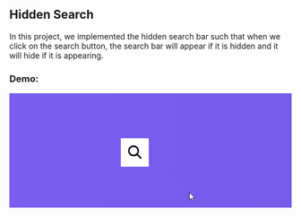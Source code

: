## Hidden Search

In this project, we implemented the hidden search bar such that when we click on the search button, the search bar will appear if it is hidden and it will hide if it is appearing.

### Demo:
![Demo](https://github.com/milan-vishnoi/50-Days-50-Projects/blob/main/4.%20Hidden%20Search/demo.gif)